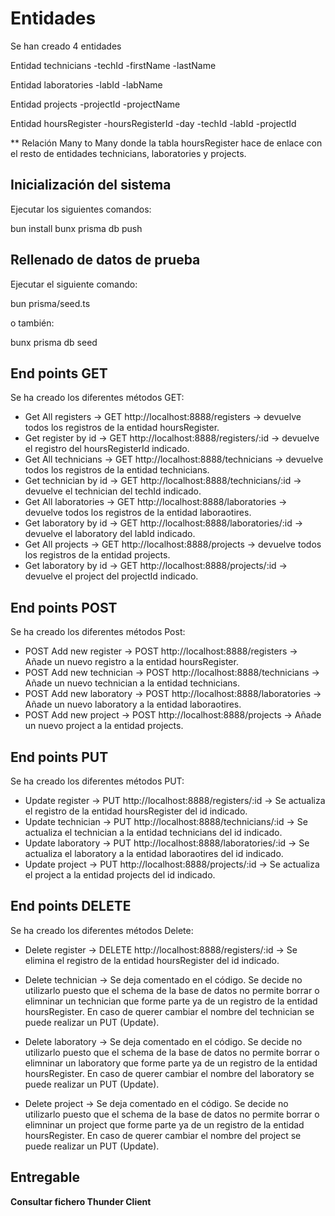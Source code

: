 # Entidades

Se han creado 4 entidades

Entidad technicians
    -techId
    -firstName
    -lastName

Entidad laboratories
    -labId
    -labName

Entidad projects
    -projectId
    -projectName

Entidad hoursRegister
    -hoursRegisterId
    -day
    -techId
    -labId
    -projectId

** Relación Many to Many donde la tabla hoursRegister hace de enlace con el resto de entidades technicians, laboratories y projects.


## Inicialización del sistema

Ejecutar los siguientes comandos:

bun install
bunx prisma db push


## Rellenado de datos de prueba

Ejecutar el siguiente comando:

bun prisma/seed.ts

o también:

bunx prisma db seed


## End points GET

Se ha creado los diferentes métodos GET:

- Get All registers -> GET http://localhost:8888/registers -> devuelve todos los registros de la entidad hoursRegister.
- Get register by id -> GET http://localhost:8888/registers/:id -> devuelve el registro del hoursRegisterId indicado.
- Get All technicians -> GET http://localhost:8888/technicians -> devuelve todos los registros de la entidad technicians.
- Get technician by id -> GET http://localhost:8888/technicians/:id -> devuelve el technician del techId indicado.
- Get All laboratories -> GET http://localhost:8888/laboratories -> devuelve todos los registros de la entidad laboraotires.
- Get laboratory by id -> GET http://localhost:8888/laboratories/:id -> devuelve el laboratory del labId indicado.
- Get All projects -> GET http://localhost:8888/projects -> devuelve todos los registros de la entidad projects.
- Get laboratory by id -> GET http://localhost:8888/projects/:id -> devuelve el project del projectId indicado.


## End points POST

Se ha creado los diferentes métodos Post:

- POST Add new register -> POST http://localhost:8888/registers -> Añade un nuevo registro a la entidad hoursRegister.
- POST Add new technician -> POST http://localhost:8888/technicians -> Añade un nuevo technician a la entidad technicians.
- POST Add new laboratory -> POST http://localhost:8888/laboratories -> Añade un nuevo laboratory a la entidad laboraotires.
- POST Add new project -> POST http://localhost:8888/projects -> Añade un nuevo project a la entidad projects.


## End points PUT

Se ha creado los diferentes métodos PUT:

- Update register -> PUT http://localhost:8888/registers/:id -> Se actualiza el registro de la entidad hoursRegister del id indicado.
- Update technician -> PUT http://localhost:8888/technicians/:id -> Se actualiza el technician a la entidad technicians del id indicado.
- Update laboratory -> PUT http://localhost:8888/laboratories/:id -> Se actualiza el laboratory a la entidad laboraotires del id indicado.
- Update project -> PUT http://localhost:8888/projects/:id -> Se actualiza el project a la entidad projects del id indicado.


## End points DELETE

Se ha creado los diferentes métodos Delete:

- Delete register -> DELETE http://localhost:8888/registers/:id -> Se elimina el registro de la entidad hoursRegister del id indicado.

- Delete technician -> Se deja comentado en el código. Se decide no utilizarlo puesto que el schema de la base de datos no permite borrar o elimninar un technician que forme parte ya de un registro de la entidad hoursRegister. En caso de querer cambiar el nombre del technician se puede realizar un PUT (Update).

- Delete laboratory -> Se deja comentado en el código. Se decide no utilizarlo puesto que el schema de la base de datos no permite borrar o elimninar un laboratory que forme parte ya de un registro de la entidad hoursRegister. En caso de querer cambiar el nombre del laboratory se puede realizar un PUT (Update).

- Delete project -> Se deja comentado en el código. Se decide no utilizarlo puesto que el schema de la base de datos no permite borrar o elimninar un project que forme parte ya de un registro de la entidad hoursRegister. En caso de querer cambiar el nombre del project se puede realizar un PUT (Update).


## Entregable

**Consultar fichero Thunder Client**